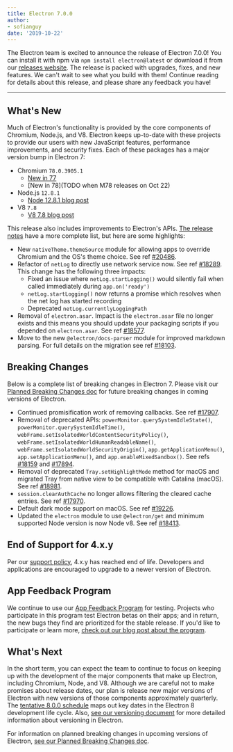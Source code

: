 ```yaml
---
title: Electron 7.0.0
author:
- sofianguy
date: '2019-10-22'
---
```


The Electron team is excited to announce the release of Electron 7.0.0! You can install it with npm via `npm install electron@latest` or download it from our [releases website](https://electronjs.org/releases/stable). The release is packed with upgrades, fixes, and new features. We can't wait to see what you build with them! Continue reading for details about this release, and please share any feedback you have!

---

## What's New

Much of Electron's functionality is provided by the core components of Chromium, Node.js, and V8. Electron keeps up-to-date with these projects to provide our users with new JavaScript features, performance improvements, and security fixes. Each of these packages has a major version bump in Electron 7:

* Chromium `78.0.3905.1`
    * [New in 77](https://developers.google.com/web/updates/2019/09/nic77)
    * [New in 78](TODO when M78 releases on Oct 22)
* Node.js `12.8.1`
    *  [Node 12.8.1 blog post](https://nodejs.org/en/blog/release/v12.8.1/)
* V8 `7.8`
    * [V8 7.8 blog post](https://v8.dev/blog/v8-release-78)

This release also includes improvements to Electron's APIs. [The release notes](https://github.com/electron/electron/releases/tag/v7.0.0) have a more complete list, but here are some highlights:

* New `nativeTheme.themeSource` module for allowing apps to override Chromium and the OS's theme choice. See ref [#20486](https://github.com/electron/electron/pull/20486).
* Refactor of `netLog` to directly use network service now. See ref [#18289](https://github.com/electron/electron/pull/18289). This change has the following three impacts:
    * Fixed an issue where `netLog.startLogging()` would silently fail when called immediately during `app.on('ready')`
    * `netLog.startLogging()` now returns a promise which resolves when the net log has started recording
    * Deprecated `netLog.currentlyLoggingPath`
* Removal of `electron.asar`. Impact is the `electron.asar` file no longer exists and this means you should update your packaging scripts if you depended on `electron.asar`. See ref [#18577](https://github.com/electron/electron/pull/18577).
* Move to the new `@electron/docs-parser` module for improved markdown parsing. For full details on the migration see ref [#18103](https://github.com/electron/electron/pull/18103).

## Breaking Changes

Below is a complete list of breaking changes in Electron 7. Please visit our [Planned Breaking Changes doc](https://github.com/electron/electron/blob/master/docs/api/breaking-changes.md) for future breaking changes in coming versions of Electron.

* Continued promisification work of removing callbacks. See ref [#17907](https://github.com/electron/electron/pull/17907).
* Removal of deprecated APIs: `powerMonitor.querySystemIdleState()`, `powerMonitor.querySystemIdleTime()`, `webFrame.setIsolatedWorldContentSecurityPolicy()`, `webFrame.setIsolatedWorldHumanReadableName()`, `webFrame.setIsolatedWorldSecurityOrigin()`, `app.getApplicationMenu()`, `app.setApplicationMenu()`, and `app.enableMixedSandbox()`. See refs [#18159](https://github.com/electron/electron/pull/18159) and [#17894](https://github.com/electron/electron/pull/17894).
* Removal of deprecated `Tray.setHighlightMode` method for macOS and migrated Tray from native view to be compatible with Catalina (macOS). See ref [#18981](https://github.com/electron/electron/pull/18981).
* `session.clearAuthCache` no longer allows filtering the cleared cache entries. See ref [#17970](https://github.com/electron/electron/pull/17970).
* Default dark mode support on macOS. See ref [#19226](https://github.com/electron/electron/pull/19226).
* Updated the `electron` module to use `@electron/get` and minimum supported Node version is now Node v8. See ref [#18413](https://github.com/electron/electron/pull/18413).

## End of Support for 4.x.y

Per our [support policy](https://electronjs.org/docs/tutorial/support#supported-versions), 4.x.y has reached end of life. Developers and applications are encouraged to upgrade to a newer version of Electron.

## App Feedback Program

We continue to use our [App Feedback Program](https://electronjs.org/blog/app-feedback-program) for testing. Projects who participate in this program test Electron betas on their apps; and in return, the new bugs they find are prioritized for the stable release. If you'd like to participate or learn more, [check out our blog post about the program](https://electronjs.org/blog/app-feedback-program).

## What's Next

In the short term, you can expect the team to continue to focus on keeping up with the development of the major components that make up Electron, including Chromium, Node, and V8. Although we are careful not to make promises about release dates, our plan is release new major versions of Electron with new versions of those components approximately quarterly. The [tentative 8.0.0 schedule](https://electronjs.org/docs/tutorial/electron-timelines) maps out key dates in the Electron 8 development life cycle. Also, [see our versioning document](https://electronjs.org/docs/tutorial/electron-versioning) for more detailed information about versioning in Electron.

For information on planned breaking changes in upcoming versions of Electron, [see our Planned Breaking Changes doc](https://github.com/electron/electron/blob/master/docs/api/breaking-changes.md).
